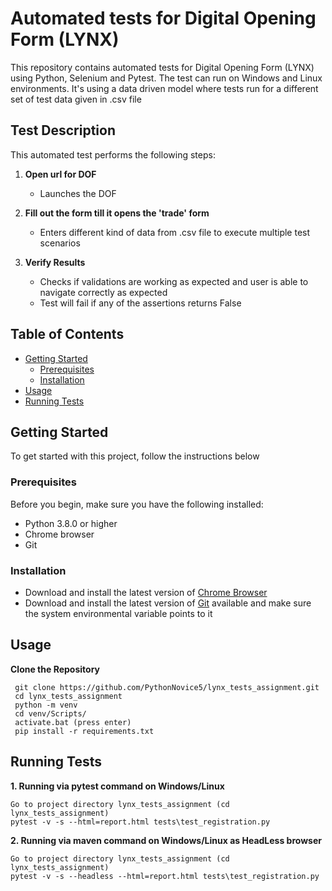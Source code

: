 # Automated tests for Digital Opening Form (LYNX)

This repository contains automated tests for Digital Opening Form (LYNX) using Python, Selenium and Pytest. The test can run on Windows and Linux environments. It's using a data driven model where tests run for a different set of test data given in .csv file

## Test Description

This automated test performs the following steps:

1. **Open url for DOF**
   - Launches the DOF

2. **Fill out the form till it opens the 'trade' form**
   - Enters different kind of data from .csv file to execute multiple test scenarios

3. **Verify Results**
   - Checks if validations are working as expected and user is able to navigate correctly as expected
   - Test will fail if any of the assertions returns False

## Table of Contents

- [Getting Started](#getting-started)
  - [Prerequisites](#prerequisites)
  - [Installation](#installation)
- [Usage](#usage)
- [Running Tests](#running-tests)



## Getting Started

To get started with this project, follow the instructions below

### Prerequisites

Before you begin, make sure you have the following installed:

- Python 3.8.0 or higher
- Chrome browser
- Git

### Installation
- Download and install the latest version of [Chrome Browser](https://www.googleadservices.com/pagead/aclk?sa=L&ai=DChcSEwjug5KTpNeBAxUUp9UKHVE8BnQYABAAGgJ3cw&ase=2&gclid=Cj0KCQjw1OmoBhDXARIsAAAYGSHujsSoTwk0H1G7RgC-1Pt3qm6gKJ5Kq07F8MZ9crllSjTjT6n--GMaAiCoEALw_wcB&ei=e6waZYeqK46Fxc8P6JCxmAE&ohost=www.google.com&cid=CAESV-D2_-jWE4O2wHQzNOFVTiBHSdK3zxPb9VpJaB9TTTT0T-UU1wLVcYhH7kAx_vYPoWrWIsXMohwDB20guWl4a2rdIllyOs6d_u2VxSxRDhyggFpbHO02ww&sig=AOD64_3zvyT3UcU2AemBlSRNSMyyog_BNQ&q&sqi=2&nis=4&adurl&ved=2ahUKEwjH04qTpNeBAxWOQvEDHWhIDBMQ0Qx6BAgNEAE)
- Download and install the latest version of [Git](https://git-scm.com/downloads) available and make sure the system environmental variable points to it

## Usage

**Clone the Repository** 
   ```
    git clone https://github.com/PythonNovice5/lynx_tests_assignment.git
    cd lynx_tests_assignment
    python -m venv
    cd venv/Scripts/
    activate.bat (press enter)
    pip install -r requirements.txt   
  ```
## Running Tests
   **1. Running via pytest command on Windows/Linux** 
  
  ```
  Go to project directory lynx_tests_assignment (cd lynx_tests_assignment)
  pytest -v -s --html=report.html tests\test_registration.py
  ```

  **2. Running via maven command on Windows/Linux as HeadLess browser**
  
  ```
  Go to project directory lynx_tests_assignment (cd lynx_tests_assignment)
  pytest -v -s --headless --html=report.html tests\test_registration.py
  ``` 
 

